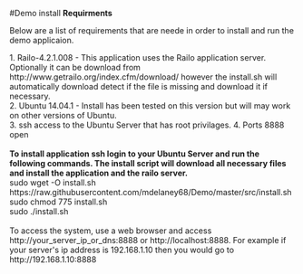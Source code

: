 #Demo install 
<strong>Requirments</strong>
<p>Below are a list of requirements that are neede in order to install and run the demo applicaion. </p>
1. Railo-4.2.1.008 - This application uses the Railo application server. Optionally it can be download from http://www.getrailo.org/index.cfm/download/ however the install.sh will automatically download detect if the file is missing and download it if necessary.
<br>
2. Ubuntu 14.04.1 - Install has been tested on this version but will may work on other versions of Ubuntu.
 <br>
3. ssh access to the Ubuntu Server that has root privilages.
4. Ports 8888 open
<br>

<br>
<strong>To install application ssh login to your Ubuntu Server and run the following commands. The install script will download all necessary files and install the application and the railo server.</strong>
<br>
sudo wget -O install.sh https://raw.githubusercontent.com/mdelaney68/Demo/master/src/install.sh
<br>
sudo chmod 775 install.sh
<br>
sudo ./install.sh
<br>
<br>To access the system, use a web browser and access http://your_server_ip_or_dns:8888 or http://localhost:8888. For example if your server's ip address is 192.168.1.10 then you would go to  http://192.168.1.10:8888 

